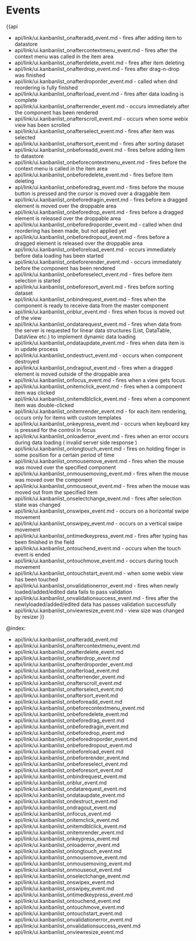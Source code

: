 Events
=======

{{api
- api/link/ui.kanbanlist_onafteradd_event.md - fires after adding item to datastore
- api/link/ui.kanbanlist_onaftercontextmenu_event.md - fires after the context menu was called in the item area
- api/link/ui.kanbanlist_onafterdelete_event.md - fires after item deleting
- api/link/ui.kanbanlist_onafterdrop_event.md - fires after drag-n-drop was finished
- api/link/ui.kanbanlist_onafterdroporder_event.md - called when dnd reordering is fully finished
- api/link/ui.kanbanlist_onafterload_event.md - fires after data loading is complete
- api/link/ui.kanbanlist_onafterrender_event.md - occurs immediately after the component has been rendered
- api/link/ui.kanbanlist_onafterscroll_event.md - occurs when some webix view has been scrolled
- api/link/ui.kanbanlist_onafterselect_event.md - fires after item was selected
- api/link/ui.kanbanlist_onaftersort_event.md - fires after sorting dataset
- api/link/ui.kanbanlist_onbeforeadd_event.md - fires before adding item to datastore
- api/link/ui.kanbanlist_onbeforecontextmenu_event.md - fires before the context menu is called in the item area
- api/link/ui.kanbanlist_onbeforedelete_event.md - fires before item deleting
- api/link/ui.kanbanlist_onbeforedrag_event.md - fires before the mouse button is pressed and the cursor is moved over a draggable item
- api/link/ui.kanbanlist_onbeforedragin_event.md - fires before a dragged element is moved over the droppable area
- api/link/ui.kanbanlist_onbeforedrop_event.md - fires before a dragged element is released over the droppable area
- api/link/ui.kanbanlist_onbeforedroporder_event.md - called when dnd reordering has been made, but not applied yet
- api/link/ui.kanbanlist_onbeforedropout_event.md - fires before a dragged element is released over the droppable area
- api/link/ui.kanbanlist_onbeforeload_event.md - occurs immediately before data loading has been started
- api/link/ui.kanbanlist_onbeforerender_event.md - occurs immediately before the component has been rendered
- api/link/ui.kanbanlist_onbeforeselect_event.md - fires before item selection is started
- api/link/ui.kanbanlist_onbeforesort_event.md - fires before sorting dataset
- api/link/ui.kanbanlist_onbindrequest_event.md - fires when the component is ready to receive data from the master component
- api/link/ui.kanbanlist_onblur_event.md - fires when focus is moved out of the view
- api/link/ui.kanbanlist_ondatarequest_event.md - fires when data from the server is requested for linear data structures (List, DataTable, DataView etc.) to implement dynamic data loading
- api/link/ui.kanbanlist_ondataupdate_event.md - fires when data item is in update process
- api/link/ui.kanbanlist_ondestruct_event.md - occurs when component destroyed
- api/link/ui.kanbanlist_ondragout_event.md - fires when a dragged element is moved outside of the droppable area
- api/link/ui.kanbanlist_onfocus_event.md - fires when a view gets focus
- api/link/ui.kanbanlist_onitemclick_event.md - fires when a component item was clicked
- api/link/ui.kanbanlist_onitemdblclick_event.md - fires when a component item was double-clicked
- api/link/ui.kanbanlist_onitemrender_event.md - for each item rendering, occurs only for items with custom templates
- api/link/ui.kanbanlist_onkeypress_event.md - occurs when keyboard key is pressed for the control in focus
- api/link/ui.kanbanlist_onloaderror_event.md - fires when an error occurs during data loading ( invalid server side response )
- api/link/ui.kanbanlist_onlongtouch_event.md - fires on holding finger in some position for a certain period of time
- api/link/ui.kanbanlist_onmousemove_event.md - fires when the mouse was moved over the specified component
- api/link/ui.kanbanlist_onmousemoving_event.md - fires when the mouse was moved over the component
- api/link/ui.kanbanlist_onmouseout_event.md - fires when the mouse was moved out from the specified item
- api/link/ui.kanbanlist_onselectchange_event.md - fires after selection state was changed
- api/link/ui.kanbanlist_onswipex_event.md - occurs on a horizontal swipe movement
- api/link/ui.kanbanlist_onswipey_event.md - occurs on a vertical swipe movement
- api/link/ui.kanbanlist_ontimedkeypress_event.md - fires after typing has been finished in the field
- api/link/ui.kanbanlist_ontouchend_event.md - occurs when the touch event is ended
- api/link/ui.kanbanlist_ontouchmove_event.md - occurs during touch movement
- api/link/ui.kanbanlist_ontouchstart_event.md - when some webix view has been touched
- api/link/ui.kanbanlist_onvalidationerror_event.md - fires when newly loaded/added/edited data fails to pass validation
- api/link/ui.kanbanlist_onvalidationsuccess_event.md - fires after the newlyloaded/added/edited data has passes validation successfully
- api/link/ui.kanbanlist_onviewresize_event.md - view size was changed by resizer
}}

@index:
- api/link/ui.kanbanlist_onafteradd_event.md
- api/link/ui.kanbanlist_onaftercontextmenu_event.md
- api/link/ui.kanbanlist_onafterdelete_event.md
- api/link/ui.kanbanlist_onafterdrop_event.md
- api/link/ui.kanbanlist_onafterdroporder_event.md
- api/link/ui.kanbanlist_onafterload_event.md
- api/link/ui.kanbanlist_onafterrender_event.md
- api/link/ui.kanbanlist_onafterscroll_event.md
- api/link/ui.kanbanlist_onafterselect_event.md
- api/link/ui.kanbanlist_onaftersort_event.md
- api/link/ui.kanbanlist_onbeforeadd_event.md
- api/link/ui.kanbanlist_onbeforecontextmenu_event.md
- api/link/ui.kanbanlist_onbeforedelete_event.md
- api/link/ui.kanbanlist_onbeforedrag_event.md
- api/link/ui.kanbanlist_onbeforedragin_event.md
- api/link/ui.kanbanlist_onbeforedrop_event.md
- api/link/ui.kanbanlist_onbeforedroporder_event.md
- api/link/ui.kanbanlist_onbeforedropout_event.md
- api/link/ui.kanbanlist_onbeforeload_event.md
- api/link/ui.kanbanlist_onbeforerender_event.md
- api/link/ui.kanbanlist_onbeforeselect_event.md
- api/link/ui.kanbanlist_onbeforesort_event.md
- api/link/ui.kanbanlist_onbindrequest_event.md
- api/link/ui.kanbanlist_onblur_event.md
- api/link/ui.kanbanlist_ondatarequest_event.md
- api/link/ui.kanbanlist_ondataupdate_event.md
- api/link/ui.kanbanlist_ondestruct_event.md
- api/link/ui.kanbanlist_ondragout_event.md
- api/link/ui.kanbanlist_onfocus_event.md
- api/link/ui.kanbanlist_onitemclick_event.md
- api/link/ui.kanbanlist_onitemdblclick_event.md
- api/link/ui.kanbanlist_onitemrender_event.md
- api/link/ui.kanbanlist_onkeypress_event.md
- api/link/ui.kanbanlist_onloaderror_event.md
- api/link/ui.kanbanlist_onlongtouch_event.md
- api/link/ui.kanbanlist_onmousemove_event.md
- api/link/ui.kanbanlist_onmousemoving_event.md
- api/link/ui.kanbanlist_onmouseout_event.md
- api/link/ui.kanbanlist_onselectchange_event.md
- api/link/ui.kanbanlist_onswipex_event.md
- api/link/ui.kanbanlist_onswipey_event.md
- api/link/ui.kanbanlist_ontimedkeypress_event.md
- api/link/ui.kanbanlist_ontouchend_event.md
- api/link/ui.kanbanlist_ontouchmove_event.md
- api/link/ui.kanbanlist_ontouchstart_event.md
- api/link/ui.kanbanlist_onvalidationerror_event.md
- api/link/ui.kanbanlist_onvalidationsuccess_event.md
- api/link/ui.kanbanlist_onviewresize_event.md


